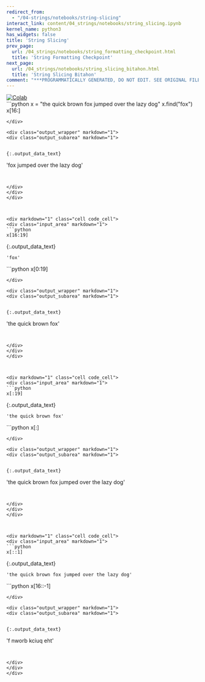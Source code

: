 ```yaml
---
redirect_from:
  - "/04-strings/notebooks/string-slicing"
interact_link: content/04_strings/notebooks/string_slicing.ipynb
kernel_name: python3
has_widgets: false
title: 'String Slicing'
prev_page:
  url: /04_strings/notebooks/string_formatting_checkpoint.html
  title: 'String Formatting Checkpoint'
next_page:
  url: /04_strings/notebooks/string_slicing_bitahon.html
  title: 'String Slicing Bitahon'
comment: "***PROGRAMMATICALLY GENERATED, DO NOT EDIT. SEE ORIGINAL FILES IN /content***"
---
```

<a href="https://colab.research.google.com/github/aviadr1/learn-python/blob/master/live%20class%20demonstrations/lesson%2004%20-%20string%20slicing.ipynb" target="_blank">
<img src="https://colab.research.google.com/assets/colab-badge.svg" 
     title="Open this file in Google Colab" alt="Colab"/>
</a>




<div markdown="1" class="cell code_cell">
<div class="input_area" markdown="1">
```python
x = "the quick brown fox jumped over the lazy dog"
x.find("fox")
x[16:]

```
</div>

<div class="output_wrapper" markdown="1">
<div class="output_subarea" markdown="1">


{:.output_data_text}
```
'fox jumped over the lazy dog'
```


</div>
</div>
</div>



<div markdown="1" class="cell code_cell">
<div class="input_area" markdown="1">
```python
x[16:19]

```
</div>

<div class="output_wrapper" markdown="1">
<div class="output_subarea" markdown="1">


{:.output_data_text}
```
'fox'
```


</div>
</div>
</div>



<div markdown="1" class="cell code_cell">
<div class="input_area" markdown="1">
```python
x[0:19]

```
</div>

<div class="output_wrapper" markdown="1">
<div class="output_subarea" markdown="1">


{:.output_data_text}
```
'the quick brown fox'
```


</div>
</div>
</div>



<div markdown="1" class="cell code_cell">
<div class="input_area" markdown="1">
```python
x[:19]

```
</div>

<div class="output_wrapper" markdown="1">
<div class="output_subarea" markdown="1">


{:.output_data_text}
```
'the quick brown fox'
```


</div>
</div>
</div>



<div markdown="1" class="cell code_cell">
<div class="input_area" markdown="1">
```python
x[:]

```
</div>

<div class="output_wrapper" markdown="1">
<div class="output_subarea" markdown="1">


{:.output_data_text}
```
'the quick brown fox jumped over the lazy dog'
```


</div>
</div>
</div>



<div markdown="1" class="cell code_cell">
<div class="input_area" markdown="1">
```python
x[::1]

```
</div>

<div class="output_wrapper" markdown="1">
<div class="output_subarea" markdown="1">


{:.output_data_text}
```
'the quick brown fox jumped over the lazy dog'
```


</div>
</div>
</div>



<div markdown="1" class="cell code_cell">
<div class="input_area" markdown="1">
```python
x[16::-1]

```
</div>

<div class="output_wrapper" markdown="1">
<div class="output_subarea" markdown="1">


{:.output_data_text}
```
'f nworb kciuq eht'
```


</div>
</div>
</div>

